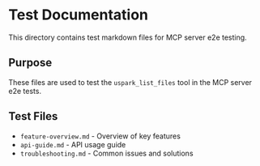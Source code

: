 # Test Documentation

This directory contains test markdown files for MCP server e2e testing.

## Purpose

These files are used to test the `uspark_list_files` tool in the MCP server e2e tests.

## Test Files

- `feature-overview.md` - Overview of key features
- `api-guide.md` - API usage guide
- `troubleshooting.md` - Common issues and solutions
